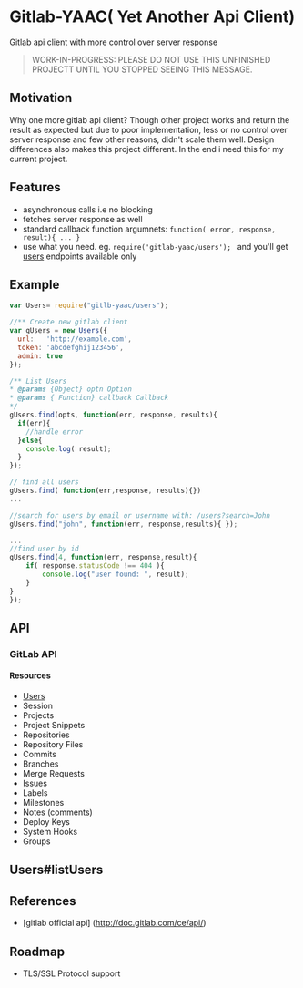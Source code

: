 # Gitlab-YAAC( Yet Another Api Client)

Gitlab api client with more control over server response

> WORK-IN-PROGRESS: PLEASE DO NOT USE THIS UNFINISHED PROJECTT UNTIL YOU STOPPED SEEING THIS MESSAGE.


Motivation
-------------

Why one more gitlab api client? Though other project works and return the result as expected but due to poor implementation,  less or no control over server response and few other reasons, didn't scale them well. 
Design differences also makes this project different. 
In the end i need this for my current project.

Features
------------

- asynchronous calls i.e no blocking
- fetches server response as well
- standard callback function argumnets:   `function( error, response, result){ ... } `
- use what you need. eg. `require('gitlab-yaac/users'); ` and you'll get [users](http://doc.gitlab.com/ce/api/users.html) endpoints available only

Example
-------------

``` js
var Users= require("gitlb-yaac/users");

//** Create new gitlab client
var gUsers = new Users({
  url:   'http://example.com',
  token: 'abcdefghij123456',
  admin: true
});

/** List Users
* @params {Object} optn Option
* @params { Function} callback Callback
*/
gUsers.find(opts, function(err, response, results){
  if(err){
    //handle error
  }else{
    console.log( result);
  }
});

// find all users
gUsers.find( function(err,response, results){})
...

//search for users by email or username with: /users?search=John
gUsers.find("john", function(err, response,results){ });

...
//find user by id
gUsers.find(4, function(err, response,result){ 
	if( response.statusCode !== 404 ){
		console.log("user found: ", result);
	}
}
});

```


API
-------------

### GitLab API

#### Resources

- [Users](http://doc.gitlab.com/ce/api/users.html)
- Session
- Projects
- Project Snippets
- Repositories
- Repository Files
- Commits
- Branches
- Merge Requests
- Issues
- Labels
- Milestones
- Notes (comments)
- Deploy Keys
- System Hooks
- Groups


## Users#listUsers



References
-----------------

- [gitlab official api] (http://doc.gitlab.com/ce/api/)


Roadmap
-----------

- TLS/SSL Protocol support